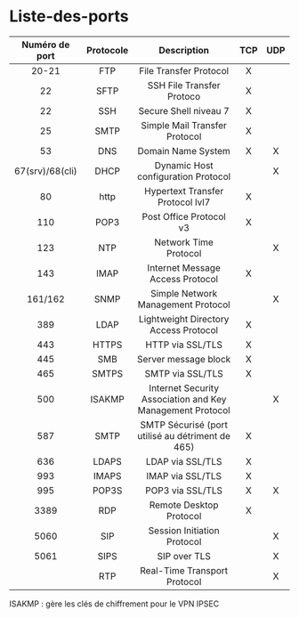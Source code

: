 # Liste-des-ports

|Numéro de port|Protocole|Description|TCP|UDP|
|:--:|:--:|:--:|:--:|:--:|
|20-21|FTP|File Transfer Protocol|X||
|22|SFTP|SSH File Transfer Protoco|X||
|22|SSH|Secure Shell niveau 7|X||
|25|SMTP|Simple Mail Transfer Protocol|X||
|53|DNS|Domain Name System|X|X|
|67(srv)/68(cli)|DHCP|Dynamic Host configuration Protocol||X|
|80|http|Hypertext Transfer Protocol lvl7|X||
|110|POP3|Post Office Protocol v3|X||
|123|NTP|Network Time Protocol||X|
|143|IMAP|Internet Message Access Protocol|X||
|161/162|SNMP|Simple Network Management Protocol||X|
|389|LDAP|Lightweight Directory Access Protocol|X||
|443|HTTPS|HTTP via SSL/TLS|X||
|445|SMB|Server message block|X||
|465|SMTPS|SMTP via SSL/TLS|X||
|500|ISAKMP|Internet Security Association and Key Management Protocol||X|
|587|SMTP|SMTP Sécurisé (port utilisé au détriment de 465)|X||
|636|LDAPS|LDAP via SSL/TLS|X||
|993|IMAPS|IMAP via SSL/TLS|X||
|995|POP3S|POP3 via SSL/TLS|X|X|
|3389|RDP|Remote Desktop Protocol|X||
|5060|SIP|Session Initiation Protocol||X|
|5061|SIPS|SIP over TLS||X|
||RTP|Real-Time Transport Protocol||X|


ISAKMP : gère les clés de chiffrement pour le VPN IPSEC

